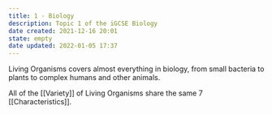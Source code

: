 ```yaml
---
title: 1 - Biology
description: Topic 1 of the iGCSE Biology
date created: 2021-12-16 20:01
state: empty
date updated: 2022-01-05 17:37
---
```


Living Organisms covers almost everything in biology, from small bacteria to plants to complex humans and other animals.

All of the [[Variety]] of Living Organisms share the same 7 [[Characteristics]].
